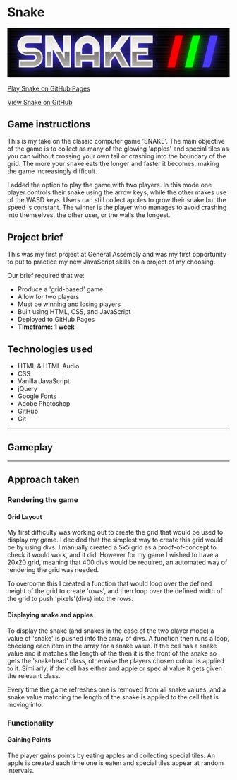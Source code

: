 # Snake
<p align="center">
  <img width="800" alt="Snake Logo" src="./screenshots/logo.png">
</p>

[Play Snake on GitHub Pages](https://alexfrancisdev.github.io/wdi-project-one/)

[View Snake on GitHub](https://github.com/alexfrancisdev/wdi-project-one)


## Game instructions

This is my take on the classic computer game 'SNAKE'. The main objective of the game is to collect as many of the glowing 'apples' and special tiles as you can without crossing your own tail or crashing into the boundary of the grid. The more your snake eats the longer and faster it becomes, making the game increasingly difficult.

I added the option to play the game with two players. In this mode one player controls their snake using the arrow keys, while the other makes use of the WASD keys. Users can still collect apples to grow their snake but the speed is constant. The winner is the player who manages to avoid crashing into themselves, the other user, or the walls the longest.


## Project brief

This was my first project at General Assembly and was my first opportunity to put to practice my new JavaScript skills on a project of my choosing.

Our brief required that we:
* Produce a 'grid-based' game
* Allow for two players
* Must be winning and losing players
* Built using HTML, CSS, and JavaScript
* Deployed to GitHub Pages
* **Timeframe: 1 week**


## Technologies used

  * HTML & HTML Audio
  * CSS
  * Vanilla JavaScript
  * jQuery
  * Google Fonts
  * Adobe Photoshop
  * GitHub
  * Git

---

## Gameplay


---

## Approach taken

### Rendering the game

#### Grid Layout

My first difficulty was working out to create the grid that would be used to display my game. I decided that the simplest way to create this grid would be by using divs. I manually created a 5x5 grid as a proof-of-concept to check it would work, and it did. However for my game I wished to have a 20x20 grid, meaning that 400 divs would be required, an automated way of rendering the grid was needed.

To overcome this I created a function that would loop over the defined height of the grid to create 'rows', and then loop over the defined width of the grid to push 'pixels'(divs) into the rows.

#### Displaying snake and apples

To display the snake (and snakes in the case of the two player mode) a value of 'snake' is pushed into the array of divs. A function then runs a loop, checking each item in the array for a snake value. If the cell has a snake value and it matches the length of the then it is the front of the snake so gets the 'snakehead' class, otherwise the players chosen colour is applied to it. Similarly, if the cell has either and apple or special value it gets given the relevant class.

Every time the game refreshes one is removed from all snake values, and a snake value matching the length of the snake is applied to the cell that is moving into.

### Functionality

#### Gaining Points

The player gains points by eating apples and collecting special tiles. An apple is created each time one is eaten and special tiles appear at random intervals.

